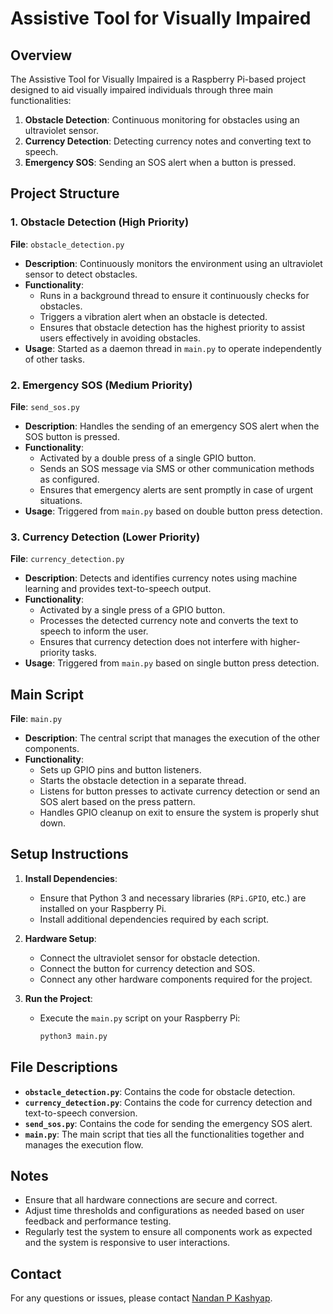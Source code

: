 # Assistive Tool for Visually Impaired

## Overview

The Assistive Tool for Visually Impaired is a Raspberry Pi-based project designed to aid visually impaired individuals through three main functionalities:
1. **Obstacle Detection**: Continuous monitoring for obstacles using an ultraviolet sensor.
2. **Currency Detection**: Detecting currency notes and converting text to speech.
3. **Emergency SOS**: Sending an SOS alert when a button is pressed.

## Project Structure

### 1. Obstacle Detection (High Priority)

**File**: `obstacle_detection.py`

- **Description**: Continuously monitors the environment using an ultraviolet sensor to detect obstacles.
- **Functionality**:
  - Runs in a background thread to ensure it continuously checks for obstacles.
  - Triggers a vibration alert when an obstacle is detected.
  - Ensures that obstacle detection has the highest priority to assist users effectively in avoiding obstacles.
- **Usage**: Started as a daemon thread in `main.py` to operate independently of other tasks.

### 2. Emergency SOS (Medium Priority)

**File**: `send_sos.py`

- **Description**: Handles the sending of an emergency SOS alert when the SOS button is pressed.
- **Functionality**:
  - Activated by a double press of a single GPIO button.
  - Sends an SOS message via SMS or other communication methods as configured.
  - Ensures that emergency alerts are sent promptly in case of urgent situations.
- **Usage**: Triggered from `main.py` based on double button press detection.

### 3. Currency Detection (Lower Priority)

**File**: `currency_detection.py`

- **Description**: Detects and identifies currency notes using machine learning and provides text-to-speech output.
- **Functionality**:
  - Activated by a single press of a GPIO button.
  - Processes the detected currency note and converts the text to speech to inform the user.
  - Ensures that currency detection does not interfere with higher-priority tasks.
- **Usage**: Triggered from `main.py` based on single button press detection.

## Main Script

**File**: `main.py`

- **Description**: The central script that manages the execution of the other components.
- **Functionality**:
  - Sets up GPIO pins and button listeners.
  - Starts the obstacle detection in a separate thread.
  - Listens for button presses to activate currency detection or send an SOS alert based on the press pattern.
  - Handles GPIO cleanup on exit to ensure the system is properly shut down.

## Setup Instructions

1. **Install Dependencies**:
   - Ensure that Python 3 and necessary libraries (`RPi.GPIO`, etc.) are installed on your Raspberry Pi.
   - Install additional dependencies required by each script.

2. **Hardware Setup**:
   - Connect the ultraviolet sensor for obstacle detection.
   - Connect the button for currency detection and SOS.
   - Connect any other hardware components required for the project.

3. **Run the Project**:
   - Execute the `main.py` script on your Raspberry Pi:
     ```bash
     python3 main.py
     ```

## File Descriptions

- **`obstacle_detection.py`**: Contains the code for obstacle detection.
- **`currency_detection.py`**: Contains the code for currency detection and text-to-speech conversion.
- **`send_sos.py`**: Contains the code for sending the emergency SOS alert.
- **`main.py`**: The main script that ties all the functionalities together and manages the execution flow.

## Notes

- Ensure that all hardware connections are secure and correct.
- Adjust time thresholds and configurations as needed based on user feedback and performance testing.
- Regularly test the system to ensure all components work as expected and the system is responsive to user interactions.

## Contact

For any questions or issues, please contact [Nandan P Kashyap](mailto:nandanpk4@gmail.com).
